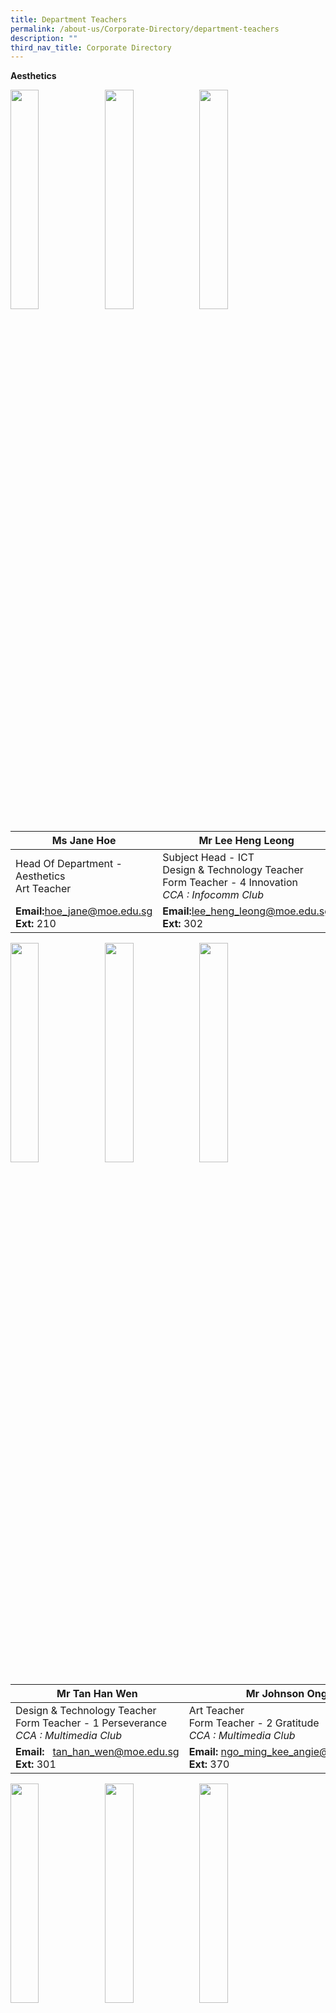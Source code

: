 ```yaml
---
title: Department Teachers
permalink: /about-us/Corporate-Directory/department-teachers
description: ""
third_nav_title: Corporate Directory
---
```

**Aesthetics**

<img src="/images/Ms%20Jane%20Hoe.jpeg" 
     style="width:30%;float:left">
		 <img src="/images/Mr%20Lee%20Heng%20Leong.png" 
     style="width:30%;float:left">
<img src="/images/Mdm%20Angie%20Ngo.png" 
     style="width:30%;">



|Ms Jane Hoe | Mr Lee Heng Leong| Mdm Angie Ngo|
| -------- | -------- | -------- |
| Head Of Department - Aesthetics  <br>Art Teacher   | Subject Head - ICT  <br>Design & Technology Teacher  <br>Form Teacher - 4 Innovation  <br>_CCA : Infocomm Club_  | Senior Teacher  <br>Art Teacher  <br>Form Teacher - 1 Excellence  <br>_CCA : Visual Arts Club_    |
|**Email:**[hoe\_jane@moe.edu.sg](mailto:hoe_jane@moe.edu.sg)<br>**Ext:** 210|**Email:**[lee\_heng\_leong@moe.edu.sg](mailto:lee_heng_leong@moe.edu.sg)<br>**Ext:** 302|**Email:**  [ngo\_ming\_kee\_angie@moe.edu.sg](mailto:ngo_ming_kee_angie@moe.edu.sg)  <br>**Ext:** 370

<img src="/images/Mr%20Tan%20Han%20Wen.png" 
     style="width:30%;float:left">
		 <img src="/images/Mr%20Johnson%20Ong.png" 
     style="width:30%;float:left">
<img src="/images/Mr%20Teo%20Boon%20Heng.png" 
     style="width:30%;">



|Mr Tan Han Wen| Mr Johnson Ong|Mr Teo Boon Heng|
| -------- | -------- | -------- |
| Design & Technology Teacher  <br>Form Teacher - 1 Perseverance  <br>_CCA : Multimedia Club_   | Art Teacher  <br>Form Teacher - 2 Gratitude  <br>_CCA : Multimedia Club_  | Design & Technology Teacher  <br>Form Teacher - 1 Innovation  <br>_CCA : National Police Cadet Corps_|
|**Email:**   [tan\_han\_wen@moe.edu.sg](mailto:tan_han_wen@moe.edu.sg)<br>**Ext:** 301|**Email:** [ngo\_ming\_kee\_angie@moe.edu.sg](mailto:ngo_ming_kee_angie@moe.edu.sg)  <br>**Ext:** 370|**Email:**  [teo\_boon\_heng@moe.edu.sg](mailto:teo_boon_heng@moe.edu.sg)  <br>**Ext:** 301

<img src="/images/Mdm%20Rafiqah%20Dewi.png" 
     style="width:30%;float:left">
<img src="/images/Ms%20Claire%20Loh.png" 
     style="width:30%;float:left">
<img src="/images/Mdm%20Tan%20Jia%20Ling%20Sharlene.jpeg" 
     style="width:30%;">



|Mdm Rafiqah Dewi| Ms Claire Loh|Mdm Sharlene Koh|
| -------- | -------- | -------- |
| Art Teacher  <br>Form Teacher - 3 Excellence  <br>_CCA : Visual Arts Club_|FCE Teacher  <br>Form Teacher - 2 Integrity  <br>_CCA : National Police Cadet Corps_| FCE Teacher  <br>_CCA : Chinese Dance_|
|**Email:**      [rafiqah\_dewi\_aziz@moe.edu.sg](mailto:%20rafiqah_dewi_aziz@moe.edu.sg)<br>**Ext:** 370|**Email:**  [low\_zhen\_yan\_claire@moe.edu.sg](mailto:low_zhen_yan_claire@moe.edu.sg)[](mailto:song_song_i@moe.edu.sg)<Br>**Ext:** 113|**Email:**  [tan\_jia\_ling\_sharlene@moe.edu.sg](mailto:tan_jia_ling_sharlene@moe.edu.sg) <br>**Ext:** 113

<img src="/images/Mr%20Truman%20See.png" 
     style="width:30%;float:left">
<img src="/images/Mr%20Xie%20Zhi%20Zhong.jpeg" 
     style="width:30%;float:left">
<img src="/images/Ms%20Tan%20Wern%20Li.jpeg" 
     style="width:30%">

<br>

<br>

<br>

<br>

<br>


| Mr Truman See Qi Heng| Mr Xie Zhi Zhong  |Ms Tan Wern Li Rowena Mary|
| -------- | -------- | -------- |
| Music Teacher<br>Form Teacher - 2 Perseverance  <br>_CCA : Choir_|Music Teacher| FCE Teacher|
|**Email:**     [truman\_see\_qi\_heng@moe.edu.sg](mailto:truman_see_qi_heng@moe.edu.sg)  <br>**Ext:** 370|**Email:** [xie\_zhizhong@moe.edu.sg](mailto:xie_zhizhong@moe.edu.sg)<br>**Ext:** 370|**Email:**  -<br>**Ext:** 113

**English Language and Literature**

<img src="/images/Mdm%20Yap%20Teck%20Lay%20Anna.jpeg"  style="width:30%;float:left">
<img src="/images/Mr%20Fu%20Kaidi.jpg" 
     style="width:30%;float:left">
<img src="/images/Mdm%20Shahnaaz%20B%20Sidik.jpeg" 
     style="width:30%;">



| Mdm Anna Yap| Mr Fu Kaidi|Mdm Shahnaaz Sidik|
| -------- | -------- | -------- |
| Head Of Department - English|Subject Head - English  <br>_CCA : Scouts_ |Senior Teacher - Literature  <br>Form Teacher - 4 Resilience  <br>_CCA : Debate_|
|**Email:** [yap\_teck\_lay\_anna@moe.edu.sg](mailto:yap_teck_lay_anna@moe.edu.sg)<br>**Ext:** 2040|**Email:** [fu\_kaidi@moe.edu.sg](mailto:fu_kai_di@moe.edu.sg)<br>**Ext:** 352|**Email:**  [shahnaaz\_sidik@moe.edu.sg](mailto:shahnaaz_sidik@moe.edu.sg) <br>**Ext:** 356

<img src="/images/Ms%20Lenden-Hitchcock%20Su%20Mei.jpeg"  style="width:30%;float:left">
<img src="/images/Mdm%20Pey%20Siew%20Mei.jpeg" 
     style="width:30%;float:left">
<img src="/images/Mdm%20Chiang%20Wan%20Lin%20Angel.jpeg" 
     style="width:30%;">


| Ms Lenden|Mdm Pey Siew Mei|Ms Angel Chiang|
| -------- | -------- | -------- |
| Teacher  <br>Form Teacher - 2 Perseverance  <br>_CCA : Red Cross_ |Teacher  <br>Form Teacher - 2 Resilience  <br>_CCA : Library Club_| Teacher  <br>Form Teacher - 4 Humility  <br>_CCA : String Orchestra_
|**Email:**[su\_mei\_lenden-hitchcock@moe.edu.sg](mailto:su_mei_lenden-hitchcock@moe.edu.sg)<br>**Ext:** 353|**Email:**   [pey\_siew\_mei@moe.edu.sg](mailto:pey_siew_mei@moe.edu.sg)  <br>**Ext:** 358|**Email:**  [chiang\_wan\_lin\_angel@moe.edu.sg](mailto:chiang_wan_lin_angel@moe.edu.sg) <br>**Ext:** 354

<img src="/images/Miss%20Wan%20Nur.jpg"  style="width:30%;float:left">
<img src="/images/Ms%20Michelle%20Yeong.jpg" 
     style="width:30%;float:left">
<img src="/images/Mrs%20Tan%20Jie%20Ying.jpg" 
     style="width:30%;">


| Ms Riny| Ms Michelle Yeong|Ms Tan Jie Ying|
| -------- | -------- | -------- |
| Teacher  <br>Form Teacher - 3 Sincerity   <br>_CCA : Red Cross_|Teacher  <br>Form Teacher - 4 Excellence  <br>_CCA : Table Tennis_| Teacher  <br>Form Teacher - 3 Excellence
|**Email:**[wan\_nur\_riny\_ridzuan@moe.edu.sg](mailto:su_mei_lenden-hitchcock@moe.edu.sg)<br>**Ext:** 359|**Email:**[yeong\_xin\_yi\_michelle@moe.edu.sg](mailto:su_mei_lenden-hitchcock@moe.edu.sg)<br>**Ext:** 356|**Email:**  [tan\_jie\_ying\_a@moe.edu.sg](mailto:tan_jie_ying_a@moe.edu.sg) <br>**Ext:** 352

<img src="/images/Mrs%20Chandra%20Ravi.jpeg"  style="width:30%;float:left">
<img src="/images/Mdm%20Wendy.jpg" 
     style="width:30%;float:left">
<img src="/images/Mdm%20Priscilla%20Tan.png" 
     style="width:30%;">


|Ms Chandra Ravi|Mdm Wendy Low| Mdm Priscilla Tan|
| -------- | -------- | -------- |
| Teacher|Teacher | Teacher 
|**Email:**   [shanmugam\_chandraghantha@moe.edu.sg](mailto:shanmugam_chandraghantha@moe.edu.sg)<br>**Ext:** 360|**Email:**  [low\_gek\_meng\_wendy@moe.edu.sg](mailto:low_gek_meng_wendy@moe.edu.sg) <br>**Ext:** 354|**Email:**  [tan\_bishi\_priscilla@moe.edu.sg](mailto:tan_bishi_priscilla@moe.edu.sg) <br>**Ext:** 358

<img src="/images/Mr%20Sim%20Kian%20Ming.jpeg"  style="width:30%;float:left">
<img src="/images/Mdm%20Chong%20Hui%20Yin%20Elaine.jpeg" 
     style="width:30%">



|Mr Sim Kian Ming|Mdm Elaine Chong| |
| -------- | -------- | -------- |
| Teacher|Teacher ||
|**Email:**   [sim\_kian\_ming@moe.edu.sg](mailto:sim_kian_ming@moe.edu.sg)<br>**Ext:** 357|**Email:**   [chong\_hui\_yin\_elaine@moe.edu.sg](mailto:chong_hui_yin_elaine@moe.edu.sg)  <br>**Ext:** 360|

**Humanities**

<img src="/images/Mdm%20Tan%20Pek%20Cheng.jpeg"  style="width:30%;float:left">
<img src="/images/Mr%20Dalvey.jpeg"  style="width:30%;float:left">
<img src="/images/Mr%20Abdul%20Rahim.jpeg" 
     style="width:30%">

|Mdm Tan Pek Cheng|Mr Dalvey Neo|Mr Abdul Rahim|
| -------- | -------- | -------- |
| Head Of Department - Humanities|Head Of Department - Student Management |Senior Teacher - History  <br>Form Teacher - 3 Innovation  <br>_CCA : Red Cross_ |
|**Email:**   [tan\_pek\_cheng@moe.edu.sg](mailto:tan_pek_cheng@moe.edu.sg)<br>**Ext:** 206|**Email:**   [neo\_choong\_wei\_dalvey@moe.edu.sg](mailto:neo_choong_wei_dalvey@moe.edu.sg)<br>**Ext:** 211|**Email:**  [abdul\_rahim\_ahmad@moe.edu.sg](mailto:abdul_rahim_ahmad@moe.edu.sg) <br>**Ext:** 332

<img src="/images/Ms%20Ng%20Bi%20Ru.png"  style="width:30%;float:left">
<img src="/images/Ms%20Christabel%20Hung.png"  style="width:30%;float:left">
<img src="/images/Ms%20Mak%20Xue%20Wei.png" 
     style="width:30%">

|Ms Ng Bi Ru|Ms Christabel Hung  |Ms Mak Xue Wei|
| -------- | -------- | -------- |
| Teacher  <br>Form Teacher - 3 Perseverance  <br>_CCA : Chinese Dance_ |Teacher  <br>Form Teacher - 2 Innovation  <br>_CCA : Student Council_| Teacher  <br>Form Teacher - 2 Humility  <br>_CCA : National Police Cadet Corps_
|**Email:**  [ng\_bi\_ru@moe.edu.sg](mailto:ng_bi_ru@moe.edu.sg)<br>**Ext:** 309|**Email:** [xue\_er\_christabel\_hung@moe.edu.sg](mailto:xue_er_christabel_hung@moe.edu.sg)  <br>**Ext:** 333|**Email:**  [mak\_xue\_wei@moe.edu.sg](mailto:mak_xue_wei@moe.edu.sg)  <br>**Ext:** 306

<img src="/images/Ms%20Periya.png"  style="width:30%;float:left">
<img src="/images/Mr%20Gary%20Lim.png"  style="width:30%;float:left">
<img src="/images/Mr%20Tan%20Han%20Xiong.jpeg" 
     style="width:30%">

|Ms Periya|Mr Gary Lim|Mr Tan Han Xiong|
| -------- | -------- | -------- |
| Teacher  <br>Form Teacher - 2 Resilience  <br>_CCA : Choir_ |Teacher  <br>Form Teacher - 4 Integrity  <br>_CCA : Basketball_  | Teacher  <br>Form Teacher - 4 Resilience  <br>_CCA : English Drama_
|**Email:**   [periya\_sundaram@moe.edu.sg](mailto:periya_sundaram@moe.edu.sg%20g)<br>**Ext:** 320|**Email:**   [lim\_jian\_ming\_gary@moe.edu.sg](mailto:lim_jian_ming_gary@moe.edu.sg)  <br>**Ext:** 314|**Email:**  [tan\_han\_xiong@moe.edu.sg](mailto:tan_han_xiong@moe.edu.sg) <br>**Ext:** 306

<img src="/images/ms%20cheryl.jpeg"  style="width:30%;float:left;height:380px">
<img src="/images/mr%20seah.jpg" 
     style="width:30%">
		 
|Ms Cheryl Lee Zhen Yi|Mr Seah Kim Chye| |
| -------- | -------- | -------- |
|Teacher<br>Form Teacher - 3 Integrity  <br>_CCA : Red Cross_|Teacher ||
|**Email:**[lee\_zhen\_yi\_cheryl@moe.edu.sg](mailto:lee_zhen_yi_cheryl@moe.edu.sg)<br>**Ext:** 308|**Email:**[seah\_kim\_chye@moe.edu.sg](mailto:seah_kim_chye@moe.edu.sg)<br>**Ext:** 306

**Mother Tongue Languages**

<img src="/images/Mr%20Oh%20Keng%20Ann.jpeg"  style="width:30%;float:left">
<img src="/images/Mr%20Goh%20Lam%20Chye.png"  style="width:30%;float:left">
<img src="/images/Ms%20Chay%20Chia%20Ling.png" 
     style="width:30%">

| Mr Oh Keng Ann| Mr Goh Lam Chye|Ms Chay Chia Ling|
| -------- | -------- | -------- |
| Head Of Department - MTL |Head Of Department - SAP | Subject Head - Chinese Language
|**Email:**   [oh\_keng\_ann@moe.edu.sg](mailto:oh_keng_ann@moe.edu.sg)<br>**Ext:** 205|**Email:**   [goh\_lam\_chye@moe.edu.sg](mailto:goh_lam_chye@moe.edu.sg) <br>**Ext:** 221|**Email:**  [chay\_chia\_ling@moe.edu.sg](mailto:chay_chia_ling@moe.edu.sg) <br>**Ext:** 220

<img src="/images/Ms%20Chong%20Ka%20Wuei.png"  style="width:30%;float:left">
<img src="/images/Ms%20Agnes%20Cheong.png"  style="width:30%;float:left">
<img src="/images/Mdm%20Qi%20Yan%20Ping.png" 
     style="width:30%">

|Ms Chong Ka Wuei|Ms Agnes Cheong| Mdm Qi Yan Ping|
| -------- | -------- | -------- |
|Subject Head - SAP  <br>Form Teacher - 4 Resilience  <br>_CCA : Wind Orchestra_ |Subject Head - CCE| Lead Teacher - Chinese  <br>_CCA : Library Club_
|**Email:**   [chong\_ka\_wuei@moe.edu.sg](mailto:chong_ka_wuei@moe.edu.sg)<br>**Ext:** 212|**Email:**   [cheong\_zheng\_yin\_agnes@moe.edu.sg](mailto:cheong_zheng_yin_agnes@moe.edu.sg)  <br>**Ext:** 212|**Email:**[qi\_yan\_ping@moe.edu.sg](mailto:qi_yan_ping@moe.edu.sg) <br>**Ext:** 213

<img src="/images/Mr%20Tan%20Jia%20Hao.png"  style="width:30%;float:left">
<img src="/images/Ms%20Shao%20Linjuan.png"  style="width:30%;float:left">
<img src="/images/Ms%20Kim%20Lay%20Tin.png" 
     style="width:30%">

|Mr Tan Jia Hao|Ms Shao Linjuan  | Ms Kim Lay Tin|
| -------- | -------- | -------- |
|Acting AYH1  <br>Form Teacher - 1 Integrity  <br>_CCA : Chinese Drama_ |Teacher  <br>Form Teacher - 2 Innovation  <br>_CCA : Chinese Drama_|Teacher  <br>Form Teacher - 1 Humility  <br>_CCA : Mind Games Club_
|**Email:**[tan\_jia\_hao@moe.edu.sg](mailto:tan_jia_hao@moe.edu.sg)<br>**Ext:** 216|**Email:**  [shao\_linjuan@moe.edu.sg](mailto:shao_linjuan@moe.edu.sg)<br>**Ext:** 215|**Email:** [kim\_lay\_tin@moe.edu.sg](mailto:kim_lay_tin@moe.edu.sg) <br>**Ext:** 216

<img src="/images/Mdm%20Zhang%20Chunyu.png"  style="width:30%;float:left">
<img src="/images/Mdm%20Ye%20Bijiao.png"  style="width:30%;float:left">
<img src="/images/Mdm%20Xuan%20Xuan.png" 
     style="width:30%">

|Mdm Zhang Chunyu|Mdm Ye Bijiao | Mdm Xuan Xuan|
| -------- | -------- | -------- |
|Teacher  <br>Form Teacher - 1 Integrity  <br>_CCA : Chinese Calligraphy_ |Teacher  <br>Form Teacher - 2 Innovation  <br>_CCA : Library Club_ |Teacher  <br>Form Teacher - 1 Humility  <br>_CCA : Mind Games Club_
|**Email:**   [chong\_ka\_wuei@moe.edu.sg](mailto:chong_ka_wuei@moe.edu.sg)<br>**Ext:** 212|**Email:**   [cheong\_zheng\_yin\_agnes@moe.edu.sg](mailto:cheong_zheng_yin_agnes@moe.edu.sg)  <br>**Ext:** 212|**Email:**[qi\_yan\_ping@moe.edu.sg](mailto:qi_yan_ping@moe.edu.sg) <br>**Ext:** 213

<img src="/images/Ms%20Ting.jpeg"  style="width:30%;float:left;height:380px">
<img src="/images/Ms%20Winnie%20Tay.jpeg"  style="width:30%;float:left">
<img src="/images/Mdm%20Tan%20Bee%20Lian.jpeg" 
     style="width:30%;height:380px">

|Ms Ting Hann Sy| Ms Tay Jing Ying Winnie| Mdm Tan Bee Lian|
| -------- | -------- | -------- |
|Teacher  <br>Form Teacher - 1 Perseverance  <br>_CCA : Chinese Dance_|Teacher  <br>Form Teacher - 3 Humility|Teacher  
|**Email:**[ting\_hann\_sy@moe.edu.sg](mailto:ting_hann_sy@moe.edu.sg)<br>**Ext:**|**Email:**[tay\_jing\_ying\_winnie@moe.edu.sg](mailto:ye_bijiao@moe.edu.sg)  <br>**Ext:**|**Email:**[@moe.edu.sg](mailto:ye_bijiao@moe.edu.sg)  <br>**Ext:**

<img src="/images/Mdm%20Hayati.jpeg"  style="width:30%;float:left;height:360px">
<img src="/images/Mdm%20Maizurah.jpg"  style="width:30%;float:left;height:360px">
<img src="/images/Mdm%20Zainun.jpeg" 
     style="width:30%">
		
<br>

<br>

<br>

<br>

<br>

<br>


|Mdm Nor Hayati Bt Abdullah  | Mdm Nur Maizurah Binte |Mdm Zainun Binte Hashim  |
| -------- | -------- | -------- |
|MSP Teacher<br>Form Teacher - 2 Excellence<br>_CCA : Contemporary Dance_|MSP Teacher  <br>Form Teacher - 1 Excellence<br>_CCA : MMC_| MSP Teacher
|**Email:**   [nor\_hayati\_bt\_abdullah@moe.edu.sg](http://nor_hayati_bt_abdullah@moe.edu.sg/)<br>**Ext:**|**Email:**   [nur\_maizurah\_rosle@moe.edu.sg](http://nur_maizurah_rosle@moe.edu.sg/)  <br>**Ext:**|**Email:** [zainun\_hasmim@moe.edu.sg](mailto:zainun_hasmim@moe.edu.sg) <br>**Ext:** 218

**Mathematics**

<img src="/images/Mdm%20Khaw%20Hwee%20Mung.png"  style="width:30%;float:left">
<img src="/images/Mr%20John%20Mak.png"  style="width:30%;float:left">
<img src="/images/Mdm%20Tang%20Pui%20Lin.png" 
     style="width:30%">

|Mdm Khaw Hwee Mung|Mr John Mak| Mdm Tang Pui Lin|
| -------- | -------- | -------- |
|Head Of Department - Maths|Head Of Department - ICT & Data Management| Subject Head - Maths  <br>_CCA : Chinese Orchestra_
|**Email:**   [khaw\_hwee\_mung@moe.edu.sg](mailto:khaw_hwee_mung@moe.edu.sg)<br>**Ext:** 203|**Email:**   [nur\_maizurah\_rosle@moe.edu.sg](http://nur_maizurah_rosle@moe.edu.sg/)  <br>**Ext:**|**Email:** [zainun\_hasmim@moe.edu.sg](mailto:zainun_hasmim@moe.edu.sg) <br>**Ext:** 218

<img src="/images/Mrs%20Cheryl%20Loh.png"  style="width:30%;float:left">
<img src="/images/Ms%20Rama.png"  style="width:30%;float:left">
<img src="/images/Mrs%20Chia%20Kate.png" 
     style="width:30%">
		 
<br>

<br>

<br>

<br>

<br>

<br>

<br>


|Mrs Cheryl Lo|Ms Rama (Renuka)| Mrs Chia (Kate)|
| -------- | -------- | -------- |
|Head Of Department - Character Education (CCE)|Year Head - Secondary 3 & 4|Teacher  <br>Form Teacher - 2 Sincerity
|**Email:**   [ng\_ai\_tee\_cheryl@moe.edu.sg](mailto:ng_ai_tee_cheryl@moe.edu.sg)<br>**Ext:** 207|**Email:**  [renuka\_ramakrishnan@moe.edu.sg](mailto:renuka_ramakrishnan@moe.edu.sg)<br>**Ext:** 209|**Email:**  [lee\_ying\_yan@moe.edu.sg](mailto:lee_ying_yan@moe.edu.sg) <br>**Ext:** 329


<img src="/images/Ms%20Tan%20Yi%20Chiann.png"  style="width:30%;float:left">
<img src="/images/Siak%20Photo.jpeg"  style="width:30%;float:left;height:380px">
<img src="/images/Mdm%20Doris%20Toh.png" 
     style="width:30%">

|Ms Tan Yi Chiann|Mdm Siak Chock Kwan| Mdm Doris Toh |
| -------- | -------- | -------- |
|Teacher  <br>Form Teacher - 4 Sincerity  <br>_CCA : Student Council_| Teacher  <br>Form Teacher - 4 Excellence  <br>_CCA : Wushu_|Teacher  <br>Form Teacher - 2 Gratitude  <br>_CCA : Red Cross_
|**Email:**   [tan\_yi\_chiann@moe.edu.sg](mailto:tan_yi_chiann@moe.edu.sg)<br>**Ext:** 330|**Email:**   [siak\_chock\_kwun@moe.edu.sg](mailto:siak_chock_kwun@moe.edu.sg) <br>**Ext:** 331|**Email:**  [doris\_toh\_ming\_li@moe.edu.sg](mailto:doris_toh_ming_li@moe.edu.sg)   <br>**Ext:**  312

<img src="/images/Ms%20Ting%20Shi%20Yun.png"  style="width:30%;float:left">
<img src="/images/Mdm%20Ng%20Su%20Peng.png"  style="width:30%;float:left">
<img src="/images/Ms%20Tan%20Yan%20Yan.png" 
     style="width:30%">
		 
<br>

<br>

<br>

<br>

<br>

<br>

<br>

<br>

|Ms Ting Shi Yun| Mdm Ng Su Peng|Ms Tan Yan Yan|
| -------- | -------- | -------- |
|Teacher  <br>Form Teacher - 3 Resilience  <br>_CCA : Chinese Dance_|Teacher  <br>Form Teacher - 4 Perseverance  <br>_CCA : Wind Orchestra_|Teacher  <br>Form Teacher - 1 Resilience  <br>_CCA : Wind Orchestra_
|**Email:**   [ting\_shi\_yun@moe.edu.sg](mailto:ting_shi_yun@moe.edu.sg)<br>**Ext:** 323|**Email:**   [ng\_su\_peng@moe.edu.sg](mailto:ng_su_peng@moe.edu.sg)  <br>**Ext:** 329|**Email:** [tan\_yan\_yan@moe.edu.sg](mailto:tan_yan_yan@moe.edu.sg)<br>**Ext: 325**

<img src="/images/Mr%20Zhang%20Boyuan%20Eric.png"  style="width:30%;float:left">
<img src="/images/Mr%20Ranon%20Mak%20Enhao.png" 
     style="width:30%">
		 
<br>

<br>

<br>

<br>

<br>

<br>

<br>

<br>


|Mr Zhang Boyuan, Eric|  Mr Ranon Mak Enhao||
| -------- | -------- | -------- |
|Teacher  <br>Form Teacher - 3 Perseverance|Teacher  <br>Form Teacher - 1 Innovation||
|**Email:**   [zhang\_boyuan\_eric@moe.edu.sg](mailto:zhang_boyuan_eric@moe.edu.sg)<br>**Ext: 336**|**Email:**  [ranon\_mak\_enhao@moe.edu.sg](mailto:ranon_mak_enhao@moe.edu.sg)<br>**Ext: 331**||

**Physical Education**

<img src="/images/Arthur.jpeg"  style="width:30%;float:left">
<img src="/images/Mr%20Raffi%20Bin%20Buang.jpeg"  style="width:30%;float:left">
<img src="/images/Mr%20Aw%20Si%20Kuan.jpeg" 
     style="width:30%">

|Mr Arthur Lim Heng Boon|Mr Raffi Buang|Mr Aw Si Kuan|
| -------- | -------- | -------- |
|Head Of Department - Physical Education| Subject Head - Physical Education  <br>_CCA : National Cadet Corps (Advisor)_|Subject Head - Student Leadership & Outdoor Education<br>Form Teacher - 3 Integrity<br>_CCA : Basketball_ 
|**Email:**   [lim\_heng\_boon@moe.edu.sg](mailto:lim_heng_boon@moe.edu.sg)  <br>**Ext:** 200|**Email:**[raffi\_buang@moe.edu.sg](mailto:raffi_buang@moe.edu.sg)<br>**Ext:** 303|**Email:**[aw\_si\_kuan@moe.edu.sg](mailto:aw_si_kuan@moe.edu.sg) <br>**Ext:** 311

<img src="/images/Mdm%20Yar%20Rumin%20Angeline.png"  style="width:30%;float:left">
<img src="/images/Ms%20Tan%20Yibing%20Alison.png"  style="width:30%;float:left">
<img src="/images/Ms%20Kai%20Xian%20Annette%20Chean.png" 
     style="width:30%">

|Mdm Yar Rumin (Angeline)|Ms Tan Yibing Alison| Ms Kai Xian Annette Chean|
| -------- | -------- | -------- |
|Teacher  <br>Form Teacher - 4 Sincerity  <br>_CCA : Wushu_| Teacher  <br>Form Teacher - 2 Excellence  <br>_CCA : Basketball_|Teacher  <br>Form Teacher - 4 Innovation  <br>_CCA : Table Tennis_
|**Email:**[yar\_rumin@moe.edu.sg](mailto:yar_rumin@moe.edu.sg)<br>**Ext:** 304|**Email:**   [tan\_yibing\_alison@moe.edu.sg](mailto:tan_yibing_alison@moe.edu.sg) <br>**Ext:** 303|**Email:**  [chean\_kai\_xian\_annette@moe.edu.sg](mailto:chean_kai_xian_annette@moe.edu.sg) <br>**Ext:** 312

<img src="/images/Mr%20Clarence%20Choo.png"  style="width:30%;float:left">
<img src="/images/Mr%20Andrew%20Fong.png" 
     style="width:30%">
		 
<br>

<br>

<br>

<br>



|Mr Clarence Choo|Mr Andrew Fong| |
| -------- | -------- | -------- |
|Teacher  <br>Form Teacher - 3 Gratitude  <br>_CCA : Badminton_| Teacher  ||
|**Email:**   [nclarence\_choo\_seng\_yong@moe.edu.sg](mailto:clarence_choo_seng_yong@moe.edu.sg)<br>**Ext:** 304|**Email:**   [andrew\_fong\_kok\_seng@moe.edu.sg](mailto:andrew_fong_kok_seng@moe.edu.sg)  <br>**Ext:** 312||

**Science**

<img src="/images/Mdm%20Ng%20Mui%20Hoon.jpeg"  style="width:30%;float:left">
<img src="/images/Mdm%20Neewyn%20Neo%20Sin%20Yee.jpeg"  style="width:30%;float:left">
<img src="/images/Mr%20Goh%20Khan%20Sen.jpeg" 
     style="width:30%">

|Mdm Ng Mui Hoon|Mdm Neewyn Neo|Mr Goh Khan Sen|
| -------- | -------- | -------- |
|Head Of Department - Science|School Staff Developer|Subject Head - Science Research  <br>_CCA : Robotics Club_|
|**Email:**   [ng\_mui\_hoon@moe.edu.sg](mailto:ng_mui_hoon@moe.edu.sg)<br>**Ext:** 202|**Email:**  [neewyn\_neo\_sin\_yee@moe.edu.sg](mailto:neewyn_neo_sin_yee@moe.edu.sg)  <br>**Ext:** 208|**Email:**  [goh\_khan\_sen@moe.edu.sg](mailto:goh_khan_sen@moe.edu.sg) <br>**Ext:** 328

<img src="/images/Jimmy%20Goh%20Giam%20Hwee%202020.jpeg"  style="width:30%;float:left">
<img src="/images/Ms%20Chen%20Xiaowei%20Chney.jpeg"  style="width:30%;float:left">
<img src="/images/Mdm%20Foo%20Su%20Lyn.png" 
     style="width:30%">

|Mr Goh Giam Hwee| Ms Chen Xiao Wei|Ms Foo Su Lyn|
| -------- | -------- | -------- |
|Year Head 1 & 2|Teacher  <br>Assistant Year Head - Secondary 2  <br>_CCA : English Drama_| Teacher  <br>Form Teacher - 4 Humility  <br>_CCA : Scouts_
|**Email:**   [goh\_giam\_hwee@moe.edu.sg](mailto:goh_giam_hwee@moe.edu.sg)<br>**Ext:** 316|**Email:** [chen\_xiaowei\_a@moe.edu.sg](mailto:chen_xiaowei_a@moe.edu.sg)<br>**Ext:** 322|**Email:**   [foo\_su\_lyn\_a@moe.edu.sg](mailto:foo_su_lyn_a@moe.edu.sg)<br>**Ext:** 317

<img src="/images/Ms%20Nurhaida%20Ramli.png"  style="width:30%;float:left">
<img src="/images/Mdm%20Leow%20Shie%20Hui.jpeg"  style="width:30%;float:left">
<img src="/images/Mr%20Esmond%20Tay.png" 
     style="width:30%">

|Ms Nurhaida Ramli|Mdm Leow Shie Hui| Mr Esmond Tay|
| -------- | -------- | -------- |
|Teacher  <br>Form Teacher - 4 Gratitude  <br>_CCA : Green Club_|Teacher  <br>Form Teacher - 2 Excellence| Teacher  <br>Form Teacher - 3 Resilience  <br>_CCA : Scouts_
|**Email:** [nurhaida\_ramli@moe.edu.sg](mailto:nurhaida_ramli@moe.edu.sg)<br>**Ext:** 327|**Email:**   [leow\_shie\_hui@moe.edu.sg](mailto:leow_shie_hui@moe.edu.sg)<br>**Ext:** 321|**Email:**  [tay\_rong\_yao\_esmond@moe.edu.sg](mailto:tay_rong_yao_esmond@moe.edu.sg) <br>**Ext:** 328

<img src="/images/Mr%20Liow%20Kwok%20Bin.png"  style="width:30%;float:left">
<img src="/images/Mdm%20Ainul%20Hani.png"  style="width:30%;float:left">
<img src="/images/Mr%20Jason%20Chen.png" 
     style="width:30%">

|Mr Liow Kwok Bin|Mdm Ainul Hani| Mr Jason  Chen|
| -------- | -------- | -------- |
|Teacher  <br>Form Teacher - 4 Perseverance  <br>_CCA : National Cadet Corps_|Teacher  <br>Form Teacher - 4 Perseverance  <br>_CCA : National Police Cadet Corps_| Teacher  <br>Form Teacher - 4 Integrity  <br>_CCA : Chinese Orchestra_
|**Email:** [liow\_kwok\_bin@moe.edu.sg](mailto:liow_kwok_bin@moe.edu.sg)<br>**Ext:** 327|**Email:**   [ainul\_hani\_indra\_faisal@moe.edu.sg](mailto:ainul_hani_indra_faisal@moe.edu.sg)<br>**Ext:** 321|**Email:**  [chen\_yingjie\_jason@moe.edu.sg](mailto:chen_yingjie_jason@moe.edu.sg) <br>**Ext:** \-


<img src="/images/Mr%20Gan%20Sze%20Fong.png" 
     style="width:30%">
		 
<center>

Mr Gan Sze Fong


Teacher  
Form Teacher - 3 Humility  
_CCA : National Cadet Corps_

  

Email:  [gan\_sze\_fong@moe.edu.sg](mailto:gan_sze_fong@moe.edu.sg)

Ext: 310

	</center>